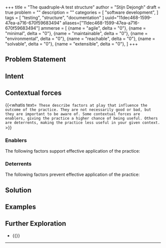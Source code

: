 +++
title = "The quadruple-A test structure"
author = "Stijn Dejongh"
draft = true
problem = ""
description = ""
categories = [
    "software development",
]
tags = [
    "testing", "structure", "documentation"
]
uuid="11dec468-1599-47ea-a716-670f59683494"
aliases=["11dec468-1599-47ea-a716-670f59683494"]
ammerse = [
    {name = "agile", delta = "0"},
    {name = "minimal", delta = "0"},
    {name = "maintainable", delta = "0"},
    {name = "environmental", delta = "0"},
    {name = "reachable", delta = "0"},
    {name = "solvable", delta = "0"},
    {name = "extensible", delta = "0"},
]
+++

## Problem Statement



## Intent



## Contextual forces

{{<whatis text=`
These describe factors at play that influence the outcome of the practice. They are not necessarily good or bad, but they are important to be
aware of. Some contextual forces are enablers, giving the practice a higher chance of being useful. Others are deterrents, making the practice less useful
in your given context.` >}}

### Enablers
The following factors support effective application of the practice:

### Deterrents
The following factors prevent effective application of the practice:

## Solution

## Examples

## Further Exploration

* {{<reference author="Mellor, A."
  year="2023"
  isbn="180323623X"
  title="Test-Driven Development with Java"
  publisher="Packt Publishing"
  link="https://www.amazon.com/dp/180323623X" >}}

---



